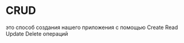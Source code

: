 # CRUD
это способ создания нашего приложения с помощью Create Read Update Delete операций                